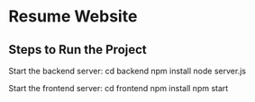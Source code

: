# **Resume Website**

## **Steps to Run the Project**

Start the backend server:
   cd backend
   npm install
   node server.js

Start the frontend server:
   cd frontend
   npm install
   npm start
